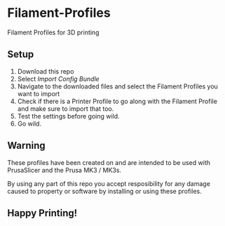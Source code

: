 # Filament-Profiles
Filament Profiles for 3D printing

## Setup
1. Download this repo
2. Select *Import Config Bundle*
3. Navigate to the downloaded files and select the Filament Profiles you want to import
4. Check if there is a Printer Profile to go along with the Filament Profile and make sure to import that too.
5. Test the settings before going wild.
6. Go wild.

## Warning
These profiles have been created on and are intended to be used with PrusaSlicer and the Prusa MK3 / MK3s.

By using any part of this repo you accept resposibility for any damage caused to property or software by installing or using these profiles.

## Happy Printing!
